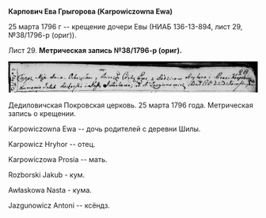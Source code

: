 **Карпович Ева Грыгорова (Karpowiczowna Ewa)**

25 марта 1796 г -- крещение дочери Евы (НИАБ 136-13-894, лист 29,
№38/1796-р (ориг)).

Лист 29. **Метрическая запись №38/1796-р (ориг).**

![](./media/d8b4555eff4bc4c66d6acecf1f67396c1eabeb22.png)

Дедиловичская Покровская церковь. 25 марта 1796 года. Метрическая запись
о крещении.

Karpowiczowna Ewa -- дочь родителей с деревни Шилы.

Karpowicz Hryhor -- отец.

Karpowiczowa Prosia -- мать.

Rozborski Jakub - кум.

Awłaskowa Nasta - кума.

Jazgunowicz Antoni -- ксёндз.
